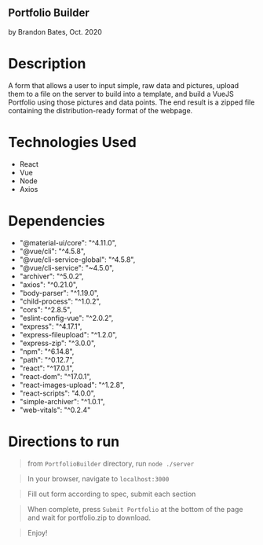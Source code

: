 ## Portfolio Builder ##
by Brandon Bates, Oct. 2020

# Description #
A form that allows a user to input simple, raw data and pictures, upload them to a file on the server to build into a template, and build a VueJS Portfolio using those pictures and data points. The end result is a zipped file containing the distribution-ready format of the webpage.

# Technologies Used #
* React
* Vue
* Node
* Axios

# Dependencies #

* "@material-ui/core": "^4.11.0",
* "@vue/cli": "^4.5.8",
* "@vue/cli-service-global": "^4.5.8",
* "@vue/cli-service": "~4.5.0",
* "archiver": "^5.0.2",
* "axios": "^0.21.0",
* "body-parser": "^1.19.0",
* "child-process": "^1.0.2",
* "cors": "^2.8.5",
* "eslint-config-vue": "^2.0.2",
* "express": "^4.17.1",
* "express-fileupload": "^1.2.0",
* "express-zip": "^3.0.0",
* "npm": "^6.14.8",
* "path": "^0.12.7",
* "react": "^17.0.1",
* "react-dom": "^17.0.1",
* "react-images-upload": "^1.2.8",
* "react-scripts": "4.0.0",
* "simple-archiver": "^1.0.1",
* "web-vitals": "^0.2.4"

# Directions to run #

> from `PortfolioBuilder` directory, run `node ./server`

> In your browser, navigate to `localhost:3000`

> Fill out form according to spec, submit each section

> When complete, press `Submit Portfolio` at the bottom of the page and wait for portfolio.zip to download.

> Enjoy!